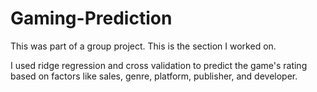 # Gaming-Prediction
This was part of a group project. This is the section I worked on. 

I used ridge regression and cross validation to predict the game's rating based on factors like sales, genre, platform, publisher, and developer.
